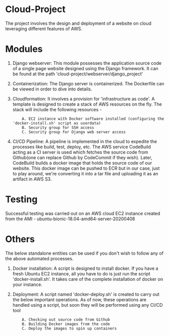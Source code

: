 # Cloud-Project
The project involves the design and deployment of a website on cloud leveraging different features of AWS.

# Modules
1. Django webserver:
This module possesses the application source code of a single page website designed using the Django framework. It can be found at the path 'cloud-project/webserver/django_project'

2. Containerization:
The Django server is containerized. The Dockerfile can be viewed in order to dive into details.
            
3. Cloudformation:
It involves a provision for 'infrastructure as code'. A template is designed to create a stack of AWS resources on the fly. The stack will include the following resources -

           A. EC2 instance with Docker software installed (configuring the 'docker-install.sh' script as userdata)
           B. Security group for SSH access
           C. Security group for Django web server access
           
4. CI/CD Pipeline:
A pipeline is implemented in the cloud to expedite the processes like build, test, deploy, etc. The AWS service CodeBuild acting as a CI server is used which fetches the source code from Github(one can replace Github by CodeCommit if they wish). Later, CodeBuild builds a docker image that holds the source code of our website. This docker image can be pushed to ECR but in our case, just to play around, we're converting it into a tar file and uploading it as an artifact in AWS S3.  

# Testing
Successful testing was carried out on an AWS cloud EC2 instance created from the AMI - ubuntu-bionic-18.04-amd64-server-20200408

# Others
The below standalone entities can be used if you don't wish to follow any of the above automated processes.

1. Docker installation:
A script is designed to install docker. If you have a fresh Ubuntu EC2 instance, all you have to do is just run the script 'docker-install.sh'. It takes care of the complete installation of docker on your instance. 

2. Deployment:
A script named 'docker-deploy.sh' is created to carry out the below important operations. As of now, these operations are handled using a script, but soon they will be performed using any CI/CD tool

           A. Checking out source code from Github
           B. Building Docker images from the code
           C. Deploy the images to spin up containers
